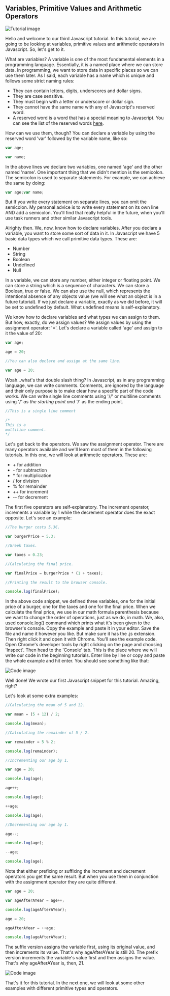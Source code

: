 ## Variables, Primitive Values and Arithmetic Operators

![Tutorial image](https://1.bp.blogspot.com/-2tnkCI3Xxoc/WPinx24esrI/AAAAAAAAAx4/DNNWyoTHbxwMztbQTl-Z5jBDpAcKklzJgCEw/s1600/javascriptTutorial3B.jpg)

Hello and welcome to our third Javascript tutorial. In this tutorial, we are going to be looking at variables, primitive values and arithmetic operators in Javascript. So, let's get to it.

What are variables? A variable is one of the most fundamental elements in a programming language. Essentially, it is a named place where we can store data. In programming, we want to store data in specific places so we can use them later. As I said, each variable has a name which is unique and follows some strict naming rules: 

* They can contain letters, digits, underscores and dollar signs.
* They are case sensitive.
* They must begin with a letter or underscore or dollar sign.
* They cannot have the same name with any of Javascript's reserved word.
* A reserved word is a word that has a special meaning to Javascript. You can see the list of the reserved words [here](https://www.w3schools.com/js/js_reserved.asp). 

How can we use them, though? You can declare a variable by using the reserved word 'var' followed by the variable name, like so:

```javascript
var age;

var name;
```

In the above lines we declare two variables, one named 'age' and the other named 'name'. One important thing that we didn't mention is the semicolon. The semicolon is used to separate statements. For example, we can achieve the same by doing:

```javascript
var age;var name;
```

But If you write every statement on separate lines, you can omit the semicolon. My personal advice is to write every statement on its own line AND add a semicolon. You'll find that really helpful in the future, when you'll use task runners and other similar Javascript tools.

Alrighty then. We, now, know how to declare variables. After you declare a variable, you want to store some sort of data in it. In Javascript we have 5 basic data types which we call primitive data types. These are:

* Number
* String
* Boolean
* Undefined
* Null

In a variable, we can store any number, either integer or floating point. We can store a string which is a sequence of characters. We can store a Boolean, true or false. We can also use the null, which represents the intentional absence of any objects value (we will see what an object is in a future tutorial). If we just declare a variable, exactly as we did before, it will be set to undefined by default. What undefined means is self-explanatory.

We know how to declare variables and what types we can assign to them. But how, exactly, do we assign values? We assign values by using the assignment operator: '='. Let's declare a variable called 'age' and assign to it the value of 20:

```javascript
var age;

age = 20;

//You can also declare and assign at the same line.

var age = 20;
```

Woah…what's that double slash thing? In Javascript, as in any programming language, we can write comments. Comments, are ignored by the language and their only purpose is to make clear how a specific part of the code works. We can write single line comments using '//' or multiline comments using '/*' as the starting point and '*/' as the ending point.

```javascript
//This is a single line comment

/*
This is a
multiline comment.
*/
```
Let's get back to the operators. We saw the assignment operator. There are many operators available and we'll learn most of them in the following tutorials. In this one, we will look at arithmetic operators. These are:

* \+ for addition
* \- for subtraction
* \* for multiplication
* / for division
* % for remainder
* ++ for increment
* -- for decrement

The first five operators are self-explanatory. The increment operator, increments a variable by 1 while the decrement operator does the exact opposite. Let's see an example:

```javascript
//The burger costs 5.3€.

var burgerPrice = 5.3;

//Greek taxes.

var taxes = 0.23;

//Calculating the final price.

var finalPrice = burgerPrice * (1 + taxes);

//Printing the result to the browser console.

console.log(finalPrice);
```

In the above code snippet, we defined three variables, one for the initial price of a burger, one for the taxes and one for the final price. When we calculate the final price, we use in our math formula parenthesis because we want to change the order of operations, just as we do, in math. We, also, used console.log() command which prints what it's been given to the browser's console. Copy the example and paste it in your editor. Save the file and name it however you like. But make sure it has the .js extension. Then right click it and open it with Chrome. You'll see the example code. Open Chrome's developer tools by right clicking on the page and choosing 'Inspect'. Then head to the 'Console' tab. This is the place where we will write our code in the beginning tutorials. Enter line by line or copy and paste the whole example and hit enter. You should see something like that:

![Code image](https://1.bp.blogspot.com/-rfLM889kRvU/WPERmafVUAI/AAAAAAAAAwI/-p2ZFf_I30ohdCWvEUnx3lEeE1jxES7UACEw/s1600/tutorial3pic1.png)

Well done! We wrote our first Javascript snippet for this tutorial. Amazing, right?

Let's look at some extra examples:

```javascript
//Calculating the mean of 5 and 12.

var mean = (5 + 12) / 2;

console.log(mean);

//Calculating the remainder of 5 / 2.

var remainder = 5 % 2;

console.log(remainder);

//Incrementing our age by 1.

var age = 20;

console.log(age);

age++;

console.log(age);

++age;

console.log(age);

//Decrementing our age by 1.

age--;

console.log(age);

--age;

console.log(age);
```

Note that either prefixing or suffixing the increment and decrement operators you get the same result. But when you use them in conjunction with the assignment operator they are quite different.

```javascript
var age = 20;

var ageAfterAYear = age++;

console.log(ageAfterAYear);

age = 20;

ageAfterAYear = ++age;

console.log(ageAfterAYear);
```

The suffix version assigns the variable first, using its original value, and then increments its value. That's why ageAfterAYear is still 20. The prefix version increments the variable's value first and then assigns the value. That's why ageAfterAYear is, then, 21.

![Code image](https://2.bp.blogspot.com/-NMOQoLNfmsY/WPES32WDpyI/AAAAAAAAAwM/h8sgP_vRdX451fhF898KVcgwIoEZ5nkWwCLcB/s1600/tutorial3pic2.png)

That's it for this tutorial. In the next one, we will look at some other examples with different primitive types and operators.
